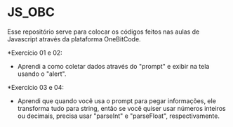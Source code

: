 # JS_OBC
Esse repositório serve para colocar os códigos feitos nas aulas de Javascript através da plataforma OneBitCode.

*Exercício 01 e 02:
- Aprendi a como coletar dados através do "prompt" e exibir na tela usando o "alert".

*Exercício 03 e 04:
- Aprendi que quando você usa o prompt para pegar informações, ele transforma tudo para string, então se você quiser usar números inteiros ou decimais, precisa usar "parseInt" e "parseFloat", respectivamente.